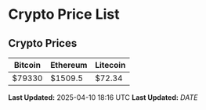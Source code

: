# Crypto Price List

## Crypto Prices
| Bitcoin | Ethereum | Litecoin |
| ------- | -------- | -------- |
| $79330 | $1509.5 | $72.34 |
**Last Updated:** 2025-04-10 18:16 UTC
**Last Updated:** $DATE$
